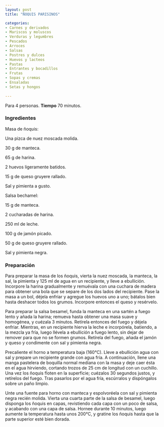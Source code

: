 ```yaml
---
layout: post
title: "ÑOQUIS PARISINOS"

categories:
- Carnes y derivados
- Mariscos y moluscos
- Verduras y legumbres
- Pescados
- Arroces
- Salsas
- Postres y dulces
- Huevos y lacteos
- Pastas
- Entrantes y bocadillos
- Frutas
- Sopas y cremas
- Ensaladas
- Setas y hongos
 
---
```

Para 4 personas.
<b>Tiempo</b> 70 minutos.

<h3>Ingredientes</h3>
Masa de ñoquis:

Una pizca de nuez moscada molida.

30 g de manteca.

65 g de harina.

2 huevos ligeramente batidos.

15 g de queso gruyere rallado.

Sal y pimienta a gusto.

Salsa bechamel:

15 g de manteca.

2 cucharadas de harina.

250 ml de leche.

100 g de jamón picado.

50 g de queso gruyere rallado.

Sal y pimienta negra.

<h3>Preparación</h3>
Para preparar la masa de los ñoquis, vierta la nuez moscada, la manteca, la sal, la pimienta y 125 ml de agua en un recipiente, y lleve a ebullición. Incorpore la harina gradualmente y remuévala con una cuchara de madera para obtener una bola que se separe de los dos lados del recipiente. Pase la masa a un bol, déjela enfriar y agregue los huevos uno a uno; bátalos bien hasta deshacer todos los grumos. Incorpore entonces el queso y resérvelo.

Para preparar la salsa besamel, funda la manteca en una sartén a fuego lento y añada la harina; remueva hasta obtener una masa suave y homogénea, y cuézala 3 minutos. Retírela entonces del fuego y déjela enfriar. Mientras, en un recipiente hierva la leche e incorpórela, batiendo, a la mezcla ya fría, luego llévela a ebullición a fuego lento, sin dejar de remover para que no se formen grumos. Retírela del fuego, añada el jamón y queso y condimente con sal y pimienta negra.

Precaliente el horno a temperatura baja (160&deg;C). Lleve a ebullición agua con sal y prepare un recipiente grande con agua fría. A continuación, llene una manga pastelera de boquilla normal mediana con la masa y deje caer ésta en el agua hirviendo, cortando trozos de 25 cm de longitud con un cuchillo. Una vez los ñoquis floten en la superficie; cuézalos 30 segundos justos, y retírelos del fuego. Tras pasarlos por el agua fría, escúrralos y dispóngalos sobre un paño limpio.

Unte una fuente para horno con manteca y espolvoréela con sal y pimienta negra recién molida. Vierta una cuarta parte de la salsa de besamel, luego disponga los ñoquis en capas, revistiendo cada capa con un poco de salsa, y acabando con una capa de salsa. Hornee durante 10 minutos, luego aumente la temperatura hasta unos 200&deg;C, y gratine los ñoquis hasta que la parte superior esté bien dorada.

